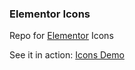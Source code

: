 ### Elementor Icons ###

Repo for [Elementor](https://github.com/pojome/elementor) Icons

See it in action: [Icons Demo](https://pojome.github.io/elementor-icons/)
